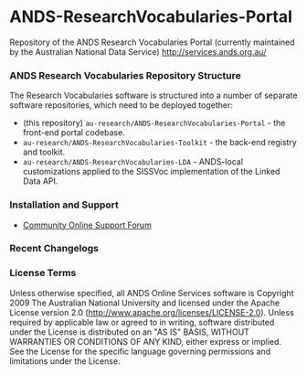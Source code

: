 ANDS-ResearchVocabularies-Portal
================================

Repository of the ANDS Research Vocabularies Portal (currently
maintained by the Australian National Data Service)
http://services.ands.org.au/

### ANDS Research Vocabularies Repository Structure

The Research Vocabularies software is structured into a number of
separate software repositories, which need to be deployed together:

- (this repository) `au-research/ANDS-ResearchVocabularies-Portal` - the front-end portal codebase.
- `au-research/ANDS-ResearchVocabularies-Toolkit` - the back-end registry and toolkit.
- `au-research/ANDS-ResearchVocabularies-LDA` - ANDS-local customizations applied to the SISSVoc implementation of the Linked Data API.

### Installation and Support

- [Community Online Support Forum](http://developers.ands.org.au/)

### Recent Changelogs


### License Terms
Unless otherwise specified, all ANDS Online Services software is Copyright 2009 The Australian National University and licensed under the Apache License version 2.0 (http://www.apache.org/licenses/LICENSE-2.0).
Unless required by applicable law or agreed to in writing, software distributed under the License is distributed on an "AS IS" BASIS, WITHOUT WARRANTIES OR CONDITIONS OF ANY KIND, either express or implied. See the License for the specific language governing permissions and limitations under the License.
